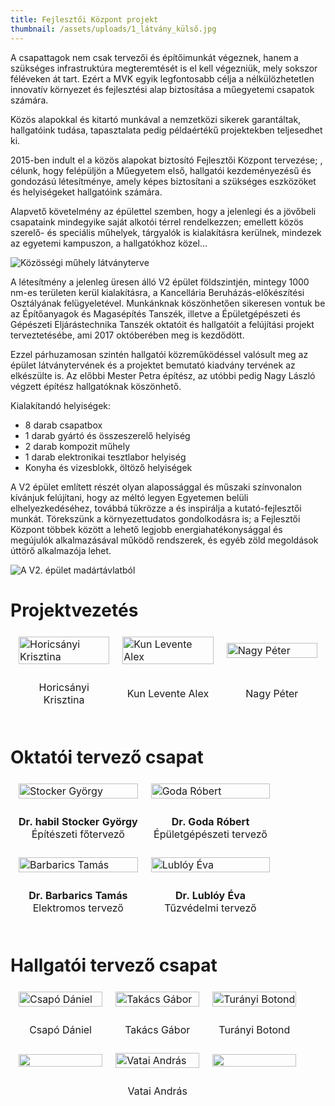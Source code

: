 ```yaml
---
title: Fejlesztői Központ projekt
thumbnail: /assets/uploads/1_látvány_külső.jpg
---
```

A csapattagok nem csak tervezői és építőimunkát végeznek, hanem a szükséges infrastruktúra megteremtését is el kell végezniük, mely sokszor féléveken át tart. Ezért a MVK egyik legfontosabb célja a nélkülözhetetlen innovatív környezet és fejlesztési alap biztosítása a műegyetemi csapatok számára.

Közös alapokkal és kitartó munkával a nemzetközi sikerek garantáltak, hallgatóink tudása, tapasztalata pedig példaértékű projektekben teljesedhet ki.

2015-ben indult el a közös alapokat biztosító Fejlesztői Központ tervezése; , célunk, hogy felépüljön a Műegyetem első, hallgatói kezdeményezésű és gondozású létesítménye, amely képes biztosítani a szükséges eszközöket és helyiségeket hallgatóink számára.

Alapvető követelmény az épülettel szemben, hogy a jelenlegi és a jövőbeli csapataink mindegyike saját alkotói térrel rendelkezzen; emellett közös szerelő- és speciális műhelyek, tárgyalók is kialakításra kerülnek, mindezek az egyetemi kampuszon, a hallgatókhoz közel…

![Közösségi műhely látványterve](/assets/uploads/2_látvány_workshop.jpg)

A létesítmény a jelenleg üresen álló V2 épület földszintjén, mintegy 1000 nm-es területen kerül kialakításra, a Kancellária Beruházás-előkészítési Osztályának felügyeletével. Munkánknak köszönhetően sikeresen vontuk be az Építőanyagok és Magasépítés Tanszék, illetve a Épületgépészeti és Gépészeti Eljárástechnika Tanszék oktatóit és hallgatóit a felújítási projekt terveztetésébe, ami 2017 októberében meg is kezdődött.

Ezzel párhuzamosan szintén hallgatói közreműködéssel valósult meg az épület látványtervének és a projektet bemutató kiadvány tervének az elkészülte is. Az előbbi Mester Petra építész, az utóbbi pedig Nagy László végzett építész hallgatóknak köszönhető.

Kialakítandó helyiségek:

* 8 darab csapatbox
* 1 darab gyártó és összeszerelő helyiség
* 2 darab kompozit műhely
* 1 darab elektronikai tesztlabor helyiség
* Konyha és vizesblokk, öltöző helyiségek

A V2 épület említett részét olyan alapossággal és műszaki színvonalon kívánjuk felújítani, hogy az méltó legyen Egyetemen belüli elhelyezkedéséhez, továbbá tükrözze a és inspirálja a kutató-fejlesztői munkát. Törekszünk a környezettudatos gondolkodásra is; a Fejlesztői Központ többek között a lehető legjobb energiahatékonysággal és megújulók alkalmazásával működő rendszerek, és egyéb zöld megoldások úttörő alkalmazója lehet.

![A V2. épület madártávlatból](/assets/uploads/00_helyszín.jpg)

# Projektvezetés

<table style="width:100%; border-collapse: separate; border-spacing: 5px;">
<tr>
<td style="width:33.3%"><img src="/assets/uploads/silu.jpg" style="width:100%" alt="Horicsányi Krisztina"></td>
<td style="width:33.3%"><img src="/assets/uploads/kun_levente.jpg" style="width:100%" alt="Kun Levente Alex"></td>
<td style="width:33.3%"><img src="/assets/uploads/nagy_peter.jpg" style="width:100%" alt="Nagy Péter"></td>
</tr>
<tr>
<td><p style="text-align: center;">Horicsányi Krisztina</p></td>
<td><p style="text-align: center;">Kun Levente Alex</p></td>
<td><p style="text-align: center;">Nagy Péter</p></td>
</tr>
</table> 

# Oktatói tervező csapat

 <table style="width:100%; border-collapse: separate; border-spacing: 5px;">

  <tr>
    <td style="width:50%"><a href="https://epito.bme.hu/stocker-gyorgy"><img src="/assets/uploads/stocker_gyorgy.jpg" width="100%" alt="Stocker György"></a></td>
    <td style="width:50%"><a href="https://epget.bme.hu/19-tanszek/munkatarsak/30-goda-robert"><img src="/assets/uploads/silu2.jpg" width="100%" alt="Goda Róbert"></a></td>
  </tr>
  <tr>
    <td><b><p style="text-align: center;">Dr. habil Stocker György</b> <br>Építészeti főtervező</br></p></td>
    <td><b><p style="text-align: center;">Dr. Goda Róbert</b><br>Épületgépészeti tervező</br></p></td>
  </tr>
<tr>
<td style="width:50%"><a href="http://www.mht.bme.hu/munkatarsak/oktatok/19-barbarics-tamas"><img src="/assets/uploads/silu2.jpg" style="width:100%" alt="Barbarics Tamás"></a></td>
    <td style="width:50%"><a href="https://epito.bme.hu/lubloy-eva"><img src="/assets/uploads/lubloy_eva2.jpg" style="width:100%" alt="Lublóy Éva"></a></td>
  </tr>
  <tr>
    <td><b><p style="text-align: center;">Dr. Barbarics Tamás</b> <br>Elektromos tervező</br></p></td>
    <td><b><p style="text-align: center;">Dr. Lublóy Éva </b><br>Tűzvédelmi tervező</br></p></td>
  </tr>
</tr>
</table> 

# Hallgatói tervező csapat

<table style="width:100%; border-collapse: separate; border-spacing: 5px;">
<tr>
<td style="width:33.3%"><img src="/assets/uploads/csapo_daniel.jpg" style="width:100%" alt="Csapó Dániel"></td>
<td style="width:33.3%"><img src="/assets/uploads/takacs_gabor.jpg" style="width:100%" alt="Takács Gábor"></td>
<td style="width:33.3%"><img src="/assets/uploads/turanyi_botond.jpg" style="width:100%" alt="Turányi Botond"></td>
</tr>
<tr>
<td style="width:33.3%"><p style="text-align: center;">Csapó Dániel</p></td>
<td style="width:33.3%"><p style="text-align: center;">Takács Gábor</p></td>
<td style="width:33.3%"><p style="text-align: center;">Turányi Botond</p></td>
</tr>
<tr>
<td style="width:33.3%"><img src="/assets/uploads/" style="width:100%" alt=""></td>
<td style="width:33.3%"><img src="/assets/uploads/vatai_andras.jpg" style="width:100%" alt="Vatai András"></td>
<td style="width:33.3%"><img src="/assets/uploads/" style="width:100%" alt=""></td>
</tr>
<tr>
<td style="width:33.3%"><p style="text-align: center;"></p></td>
<td style="width:33.3%"><p style="text-align: center;">Vatai András</p></td>
<td style="width:33.3%"><p style="text-align: center;"></p></td>
</tr>
</table> 
